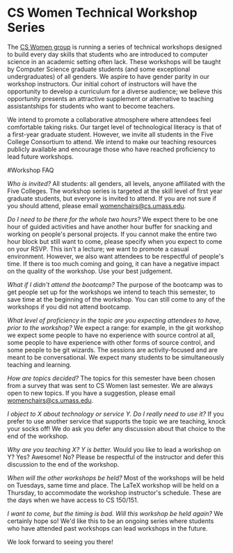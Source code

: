 # CS Women Technical Workshop Series


The [CS Women group](http://cics.umass.edu/~women) is running a series of technical workshops designed to build 
every day skills that students who are introduced to computer science in an 
academic setting often lack. These workshops will be taught by Computer Science 
graduate students (and some exceptional undergraduates) of all genders. We 
aspire to have gender parity in our workshop instructors. Our initial cohort 
of instructors will have the opportunity to develop a curriculum for a diverse 
audience; we believe this opportunity presents an attractive supplement or 
alternative to teaching assistantships for students who want to become 
teachers.

We intend to promote a collaborative atmosphere where attendees feel 
comfortable taking risks. Our target level of technological literacy is that 
of a first-year graduate student. However, we invite all students in the Five 
College Consortium to attend. We intend to make our teaching resources 
publicly available and encourage those who have reached proficiency to lead 
future workshops.

#Workshop FAQ

*Who is invited?*
All students: all genders, all levels, anyone affiliated with the Five Colleges. The workshop series is targeted at the skill level of first year graduate students, but everyone is invited to attend. If you are not sure if you should attend, please email womenchairs@cs.umass.edu.
 
*Do I need to be there for the whole two hours?*
We expect there to be one hour of guided activities and have another hour buffer for snacking and working on people's personal projects. If you cannot make the entire two hour block but still want to come, please specify when you expect to come on your RSVP. This isn't a lecture; we want to promote a casual environment. However, we also want attendees to be respectful of people's time. If there is too much coming and going, it can have a negative impact on the quality of the workshop. Use your best judgement. 
 
*What if I didn't attend the bootcamp?*
The purpose of the bootcamp was to get people set up for the workshops we intend to teach this semester, to save time at the beginning of the workshop. You can still come to any of the workshops if you did not attend bootcamp.

*What level of proficiency in the topic are you expecting attendees to have, prior to the workshop?*
We expect a range: for example, in the git workshop we expect some people to have no experience with source control at all, some people to have experience with other forms of source control, and some people to be git wizards. The sessions are activity-focused and are meant to be conversational. We expect many students to be simultaneously teaching and learning.
 
*How are topics decided?*
The topics for this semester have been chosen from a survey that was sent to CS Women last semester. We are always open to new topics. If you have a suggestion, please email womenchairs@cs.umass.edu.
 
*I object to X about technology or service Y. Do I really need to use it?*
If you prefer to use another service that supports the topic we are teaching, knock your socks off! We do ask you defer any discussion about that choice to the end of the workshop. 
 
*Why are you teaching X? Y is better.*
Would you like to lead a workshop on Y? Yes? Awesome! No? Please be respectful of the instructor and defer this discussion to the end of the workshop.
 
*When will the other workshops be held?*
Most of the workshops will be held on Tuesdays, same time and place. The LaTeX workshop will be held on a Thursday, to accommodate the workshop instructor's schedule. These are the days when we have access to CS 150/151.
 
*I want to come, but the timing is bad. Will this workshop be held again?*
We certainly hope so! We'd like this to be an ongoing series where students who have attended past workshops can lead workshops in the future. 
 
We look forward to seeing you there!